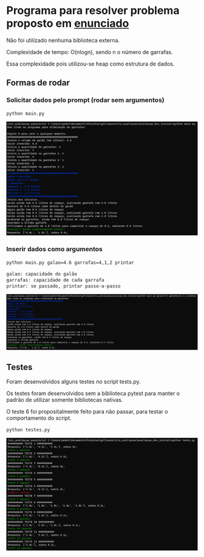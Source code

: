 # Programa para resolver problema proposto em [enunciado](enunciado.md)

Não foi utilizado nenhuma biblioteca externa.

Complexidade de tempo: O(nlogn), sendo n o número de garrafas.

Essa complexidade pois utilizou-se heap como estrutura de dados.

## Formas de rodar
### Solicitar dados pelo prompt (rodar sem argumentos)
```
python main.py 
```
![sem_argumentos](screenshots/main_sem_argumentos.png)

### Inserir dados como argumentos
```
python main.py galao=4.6 garrafas=4,1,2 printar
```
```
galao: capacidade do galão
garrafas: capacidade de cada garrafa
printar: se passado, printar passo-a-passo
```
![com_argumentos](screenshots/main_com_argumentos.png)

## Testes
Foram desenvolvidos alguns testes no script tests.py.

Os testes foram desenvolvidos sem a biblioteca pytest para manter o padrão de utilizar somente bibliotecas nativas.

O teste 6 foi propositalmente feito para não passar, para testar o comportamento do script.

```
python testes.py 
```
![testes](screenshots/testes.png)


